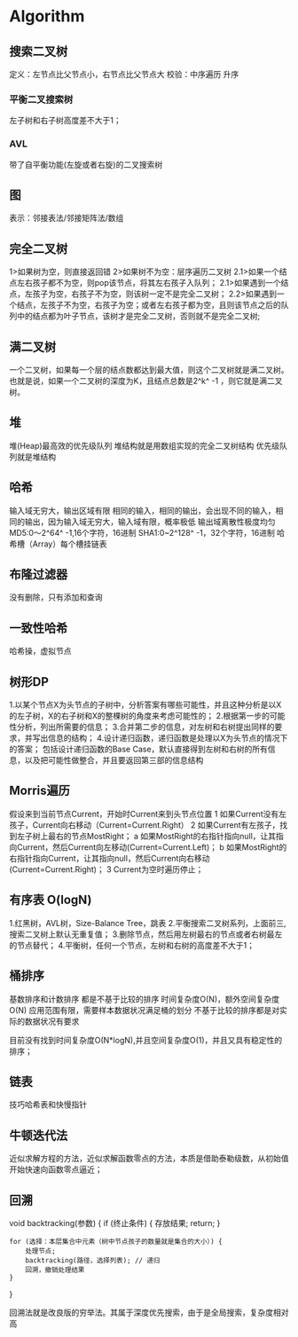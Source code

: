 # Algorithm

## 搜索二叉树
定义：左节点比父节点小，右节点比父节点大
校验：中序遍历 升序

### 平衡二叉搜索树
左子树和右子树高度差不大于1；

### AVL
带了自平衡功能(左旋或者右旋)的二叉搜索树

## 图
表示：邻接表法/邻接矩阵法/数组

## 完全二叉树
1>如果树为空，则直接返回错
2>如果树不为空：层序遍历二叉树
2.1>如果一个结点左右孩子都不为空，则pop该节点，将其左右孩子入队列；
2.1>如果遇到一个结点，左孩子为空，右孩子不为空，则该树一定不是完全二叉树；
2.2>如果遇到一个结点，左孩子不为空，右孩子为空；或者左右孩子都为空，且则该节点之后的队列中的结点都为叶子节点，该树才是完全二叉树，否则就不是完全二叉树;

## 满二叉树
一个二叉树，如果每一个层的结点数都达到最大值，则这个二叉树就是满二叉树。也就是说，如果一个二叉树的深度为K，且结点总数是2^k^ -1 ，则它就是满二叉树。

## 堆
堆(Heap)最高效的优先级队列
堆结构就是用数组实现的完全二叉树结构
优先级队列就是堆结构

## 哈希
输入域无穷大，输出区域有限
相同的输入，相同的输出，会出现不同的输入，相同的输出，因为输入域无穷大，输入域有限，概率极低
输出域离散性极度均匀
MD5:0～2^64^ -1,16个字符，16进制
SHA1:0~2^128^ -1，32个字符，16进制
哈希槽（Array）每个槽挂链表

## 布隆过滤器
没有删除，只有添加和查询

## 一致性哈希
哈希操，虚拟节点

## 树形DP
1.以某个节点X为头节点的子树中，分析答案有哪些可能性，并且这种分析是以X的左子树，X的右子树和X的整棵树的角度来考虑可能性的；
2.根据第一步的可能性分析，列出所需要的信息；
3.合并第二步的信息，对左树和右树提出同样的要求，并写出信息的结构；
4.设计递归函数，递归函数是处理以X为头节点的情况下的答案；
包括设计递归函数的Base Case，默认直接得到左树和右树的所有信息，以及把可能性做整合，并且要返回第三部的信息结构

## Morris遍历
假设来到当前节点Current，开始时Current来到头节点位置
1 如果Current没有左孩子，Current向右移动（Current=Current.Right）
2 如果Current有左孩子，找到左子树上最右的节点MostRight；
    a 如果MostRight的右指针指向null，让其指向Current，然后Current向左移动(Current=Current.Left)；
    b 如果MostRight的右指针指向Current，让其指向null，然后Current向右移动(Current=Current.Right)；
3 Current为空时遍历停止；

## 有序表 O(logN)
1.红黑树，AVL树，Size-Balance Tree，跳表
2.平衡搜索二叉树系列，上面前三,搜索二叉树上默认无重复值；
3.删除节点，然后用左树最右的节点或者右树最左的节点替代；
4.平衡树，任何一个节点，左树和右树的高度差不大于1；

## 桶排序
基数排序和计数排序
都是不基于比较的排序
时间复杂度O(N)，额外空间复杂度O(N)
应用范围有限，需要样本数据状况满足桶的划分
不基于比较的排序都是对实际的数据状况有要求

目前没有找到时间复杂度O(N*logN),并且空间复杂度O(1)，并且又具有稳定性的排序；

## 链表
技巧哈希表和快慢指针

## 牛顿迭代法
近似求解方程的方法，近似求解函数零点的方法，本质是借助泰勒级数，从初始值开始快速向函数零点逼近；

## 回溯
void backtracking(参数) {
    if (终止条件) {
        存放结果;
        return;
    }

    for (选择：本层集合中元素（树中节点孩子的数量就是集合的大小）) {
        处理节点;
        backtracking(路径，选择列表); // 递归
        回溯，撤销处理结果
    }
}

回溯法就是改良版的穷举法。其属于深度优先搜索，由于是全局搜索，复杂度相对高